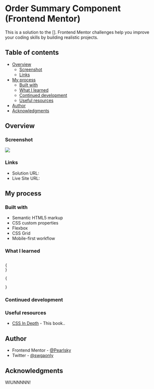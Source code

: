 # Order Summary Component (Frontend Mentor)

This is a solution to the []. Frontend Mentor challenges help you improve your coding skills by building realistic projects.

## Table of contents

- [Overview](#overview)
  - [Screenshot](#screenshot)
  - [Links](#links)
- [My process](#my-process)
  - [Built with](#built-with)
  - [What I learned](#what-i-learned)
  - [Continued development](#continued-development)
  - [Useful resources](#useful-resources)
- [Author](#author)
- [Acknowledgments](#acknowledgments)

## Overview


### Screenshot

![](./screenshot.jpg)


### Links

- Solution URL: 
- Live Site URL: 

## My process

### Built with

- Semantic HTML5 markup
- CSS custom properties
- Flexbox
- CSS Grid
- Mobile-first workflow


### What I learned


```html
```
```css
{
}
```
```js
{

}
```


### Continued development

### Useful resources

- [CSS In Depth](https://) - This book..


## Author

- Frontend Mentor - [@Pearlsky](https://www.frontendmentor.io/profile/pearlsky)
- Twitter - [@swgaonly](https://www.twitter.com/swgaonly)


## Acknowledgments

WIUNNNNN!
